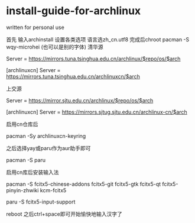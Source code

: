 # install-guide-for-archlinux
written for personal use

首先
输入archinstall
设置各类选项 语言选zh_cn.utf8
完成后chroot
pacman -S wqy-microhei (也可以是别的字体)
清华源

Server = https://mirrors.tuna.tsinghua.edu.cn/archlinux/$repo/os/$arch

[archlinuxcn]
Server = https://mirrors.tuna.tsinghua.edu.cn/archlinuxcn/$arch

上交源

Server = https://mirror.sjtu.edu.cn/archlinux/$repo/os/$arch

[archlinuxcn]
Server = https://mirrors.sjtug.sjtu.edu.cn/archlinux-cn/$arch

启用cn仓库后

pacman -Sy archlinuxcn-keyring

之后选择yay或paru作为aur助手即可

pacman -S paru

启用cn库后安装输入法

pacman -S fcitx5-chinese-addons fcitx5-git fcitx5-gtk fcitx5-qt fcitx5-pinyin-zhwiki kcm-fcitx5

paru -S fcitx5-input-support

reboot 之后ctrl+space即可开始愉快地输入汉字了
